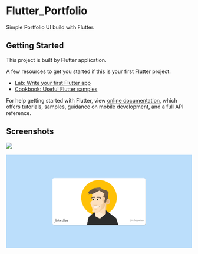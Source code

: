 # Flutter_Portfolio

Simple Portfolio UI build with Flutter.

## Getting Started

This project is built by Flutter application.

A few resources to get you started if this is your first Flutter project:

- [Lab: Write your first Flutter app](https://flutter.dev/docs/get-started/codelab)
- [Cookbook: Useful Flutter samples](https://flutter.dev/docs/cookbook)

For help getting started with Flutter, view 
[online documentation](https://flutter.dev/docs), which offers tutorials,
samples, guidance on mobile development, and a full API reference.

## Screenshots

<img src="https://github.com/ssdevkit/Flutter-Portfolio/blob/main/assets/feature/Portfolio.PNG">

![](assets/feature/Portfolio.PNG)